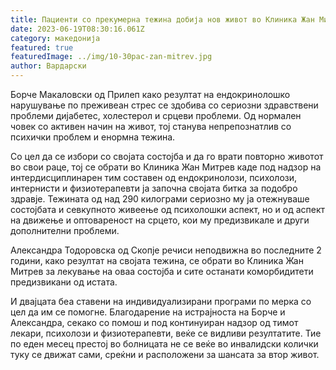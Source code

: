 ```yaml
---
title: Пациенти со прекумерна тежина добија нов живот во Клиника Жан Митрев
date: 2023-06-19T08:30:16.061Z
category: македонија
featured: true
featuredImage: ../img/10-30pac-zan-mitrev.jpg
author: Вардарски
---
```

<!--StartFragment-->

Борче Макаловски од Прилеп како резултат на ендокринолошко нарушување по преживеан стрес се здобива со сериозни здравствени проблеми дијабетес, холестерол и срцеви проблеми. Од нормален човек со активен начин на живот, тој станува непрепознатлив со психички проблем и енормна тежина.

Со цел да се избори со својата состојба и да го врати повторно животот во свои раце, тој се обрати во Клиника Жан Митрев каде под надзор на интердисциплинарен тим составен од ендокринолози, психолози, интернисти и физиотерапевти ја започна својата битка за подобро здравје. Тежината од над 290 килограми сериозно му ја отежнуваше состојбата и севкупното живеење од психолошки аспект, но и од аспект на движење и оптовареност на срцето, кои му предизвикале и други дополнителни проблеми.

<!--EndFragment--><!--StartFragment-->

Александра Тодоровска од Скопје речиси неподвижна во последните 2 години, како резултат на својата тежина, се обрати во Клиника Жан Митрев за лекување на оваа состојба и сите останати коморбидитети предизвикани од истата.

<!--EndFragment-->

<!--StartFragment-->

И двајцата беа ставени на индивидуализирани програми по мерка со цел да им се помогне. Благодарение на истрајноста на Борче и Александра, секако со помош и под континуиран надзор од тимот лекари, психолози и физиотерапевти, веќе се видливи резултатите. Тие по еден месец престој во болницата не се веќе во инвалидски колички туку се движат сами, среќни и расположени за шансата за втор живот.

<!--EndFragment-->